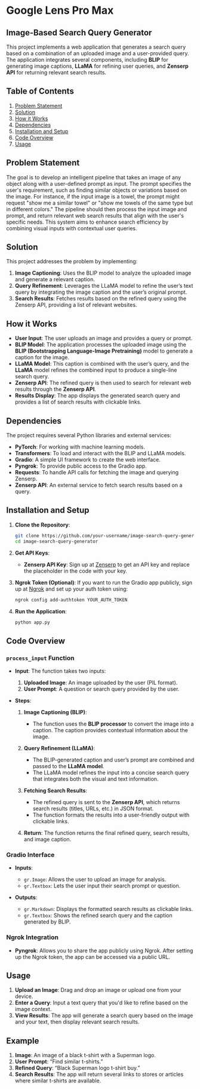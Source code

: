 # Google Lens Pro Max
## Image-Based Search Query Generator

This project implements a web application that generates a search query based on a combination of an uploaded image and a user-provided query. The application integrates several components, including **BLIP** for generating image captions, **LLaMA** for refining user queries, and **Zenserp API** for returning relevant search results.

## Table of Contents
1. [Problem Statement](#problem-statement)
2. [Solution](#solution)
3. [How it Works](#how-it-works)
4. [Dependencies](#dependencies)
5. [Installation and Setup](#installation-and-setup)
6. [Code Overview](#code-overview)
7. [Usage](#usage)

## Problem Statement
The goal is to develop an intelligent pipeline that takes an image of any object along with a user-defined prompt as input. The prompt specifies the user's requirement, such as finding similar objects or variations based on the image. For instance, if the input image is a towel, the prompt might request "show me a similar towel" or "show me towels of the same type but in different colors." The pipeline should then process the input image and prompt, and return relevant web search results that align with the user's specific needs. This system aims to enhance search efficiency by combining visual inputs with contextual user queries.

## Solution
This project addresses the problem by implementing:
1. **Image Captioning**: Uses the BLIP model to analyze the uploaded image and generate a relevant caption.
2. **Query Refinement**: Leverages the LLaMA model to refine the user’s text query by integrating the image caption and the user’s original prompt.
3. **Search Results**: Fetches results based on the refined query using the Zenserp API, providing a list of relevant websites.

## How it Works
- **User Input**: The user uploads an image and provides a query or prompt.
- **BLIP Model**: The application processes the uploaded image using the **BLIP (Bootstrapping Language-Image Pretraining)** model to generate a caption for the image.
- **LLaMA Model**: This caption is combined with the user’s query, and the **LLaMA** model refines the combined input to produce a single-line search query.
- **Zenserp API**: The refined query is then used to search for relevant web results through the **Zenserp API**.
- **Results Display**: The app displays the generated search query and provides a list of search results with clickable links.

## Dependencies
The project requires several Python libraries and external services:
- **PyTorch**: For working with machine learning models.
- **Transformers**: To load and interact with the BLIP and LLaMA models.
- **Gradio**: A simple UI framework to create the web interface.
- **Pyngrok**: To provide public access to the Gradio app.
- **Requests**: To handle API calls for fetching the image and querying Zenserp.
- **Zenserp API**: An external service to fetch search results based on a query.

## Installation and Setup

1. **Clone the Repository**:
    ```bash
    git clone https://github.com/your-username/image-search-query-generator.git
    cd image-search-query-generator
    ```

2. **Get API Keys**:
    - **Zenserp API Key**: Sign up at [Zenserp](https://zenserp.com) to get an API key and replace the placeholder in the code with your key.

3. **Ngrok Token (Optional)**: If you want to run the Gradio app publicly, sign up at [Ngrok](https://ngrok.com/) and set up your auth token using:
    ```bash
    ngrok config add-authtoken YOUR_AUTH_TOKEN
    ```

4. **Run the Application**:
    ```bash
    python app.py
    ```

## Code Overview

### `process_input` Function
- **Input**: The function takes two inputs:
  1. **Uploaded Image**: An image uploaded by the user (PIL format).
  2. **User Prompt**: A question or search query provided by the user.

- **Steps**:
  1. **Image Captioning (BLIP)**: 
     - The function uses the **BLIP processor** to convert the image into a caption. The caption provides contextual information about the image.
  
  2. **Query Refinement (LLaMA)**:
     - The BLIP-generated caption and user’s prompt are combined and passed to the **LLaMA model**.
     - The LLaMA model refines the input into a concise search query that integrates both the visual and text information.

  3. **Fetching Search Results**:
     - The refined query is sent to the **Zenserp API**, which returns search results (titles, URLs, etc.) in JSON format.
     - The function formats the results into a user-friendly output with clickable links.

  4. **Return**: The function returns the final refined query, search results, and image caption.

### Gradio Interface
- **Inputs**:
  - `gr.Image`: Allows the user to upload an image for analysis.
  - `gr.Textbox`: Lets the user input their search prompt or question.

- **Outputs**:
  - `gr.Markdown`: Displays the formatted search results as clickable links.
  - `gr.Textbox`: Shows the refined search query and the caption generated by BLIP.

### Ngrok Integration
- **Pyngrok**: Allows you to share the app publicly using Ngrok. After setting up the Ngrok token, the app can be accessed via a public URL.

## Usage
1. **Upload an Image**: Drag and drop an image or upload one from your device.
2. **Enter a Query**: Input a text query that you'd like to refine based on the image context.
3. **View Results**: The app will generate a search query based on the image and your text, then display relevant search results.

## Example
1. **Image**: An image of a black t-shirt with a Superman logo.
2. **User Prompt**: “Find similar t-shirts.”
3. **Refined Query**: “Black Superman logo t-shirt buy.”
4. **Search Results**: The app will return several links to stores or articles where similar t-shirts are available.
